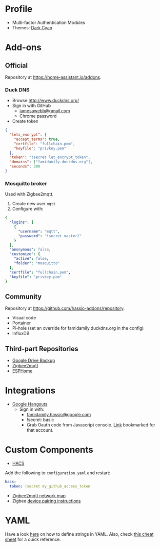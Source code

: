 # Profile

- Multi-factor Authentication Modules
- Themes: [Dark Cyan](https://community.home-assistant.io/t/dark-cyan-theme/28594)

# Add-ons

## Official

Repository at https://home-assistant.io/addons.

### Duck DNS

- Browse http://www.duckdns.org/
- Sign in with GitHub
  * jamesawebb@gmail.com
  * Chrome password
- Create token

```json
{
  "lets_encrypt": {
    "accept_terms": true,
    "certfile": "fullchain.pem",
    "keyfile": "privkey.pem"
  },
  "token": "!secret let_encrypt_token",
  "domains": ["famidamily.duckdns.org"],
  "seconds": 300
}
```

### Mosquitto broker

Used with Zigbee2mqtt.  

1. Create new user `mqtt`
2. Configure with:

```yaml
{
  "logins": [
    {
      "username": "mqtt",
      "password": "!secret master2"
    }
  ],
  "anonymous": false,
  "customize": {
    "active": false,
    "folder": "mosquitto"
  },
  "certfile": "fullchain.pem",
  "keyfile": "privkey.pem"
}
```

## Community

Repository at https://github.com/hassio-addons/repository.

- Visual code
- Portainer
- Pi-hole (set an override for famidamily.duckdns.org in the config)
- InfluxDB

## Third-part Repositories

- [Google Drive Backup](https://github.com/sabeechen/hassio-google-drive-backup)
- [Zigbee2mqtt](https://github.com/danielwelch/hassio-zigbee2mqtt)
- [ESPHome](https://github.com/esphome/hassio)

# Integrations

- [Google Hangouts](https://www.home-assistant.io/components/hangouts/#steps-to-obtain-authorization-code)
  * Sign in with:
    - famidamily.hassio@google.com
    - !secret: basic
    - Grab Oauth code from Javascript console.  [Link](https://accounts.google.com/o/oauth2/programmatic_auth?scope=https%3A%2F%2Fwww.google.com%2Faccounts%2FOAuthLogin+https%3A%2F%2Fwww.googleapis.com%2Fauth%2Fuserinfo.email&client_id=936475272427.apps.googleusercontent.com&device_name=hangups) bookmarked for that account.

# Custom Components

- [HACS](https://custom-components.github.io/hacs/installation/manual/)

Add the following to `configuration.yaml` and restart:

```yaml
hacs:
  token: !secret my_github_access_token
```

- [Zigbee2mqtt network map](https://github.com/rgruebel/ha_zigbee2mqtt_networkmap)
- Zigbee [device pairing instructions](https://www.zigbee2mqtt.io/devices/MCCGQ01LM)

# YAML

Have a look [here](http://blogs.perl.org/users/tinita/2018/03/strings-in-yaml---to-quote-or-not-to-quote.html)
on how to define strings in YAML.  Also, check [this cheat sheet](https://yaml.org/refcard.html) for a quick
reference.